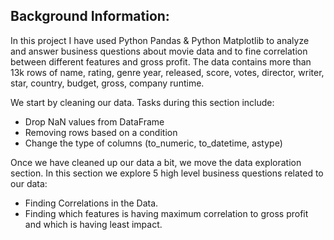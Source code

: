 
## Background Information:

In this project I have used Python Pandas & Python Matplotlib to analyze and answer business questions about movie data and to fine correlation between different features and gross profit. The data contains more than 13k rows of name,	rating,	genre	year,	released,	score,	votes,	director,	writer,	star,	country,	budget,	gross,	company	runtime.

We start by cleaning our data. Tasks during this section include:
- Drop NaN values from DataFrame
- Removing rows based on a condition
- Change the type of columns (to_numeric, to_datetime, astype)

Once we have cleaned up our data a bit, we move the data exploration section. In this section we explore 5 high level business questions related to our data:
- Finding Correlations in the Data.
- Finding which features is having maximum correlation to gross profit and which is having least impact.

